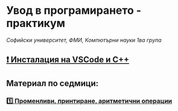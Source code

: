 # Увод в програмирането - практикум
*Софийски университет, ФМИ,*
*Компютърни науки 1ва група*

## [:exclamation: Инсталация на VSCode и C++](https://github.com/tervelgstoyanov/fmi-kn-1-up-2024-2025/blob/main/Utils/InstallationGuide.md)

## Материал по седмици:
### [:one: Променливи, принтиране, аритметични операции](https://github.com/tervelgstoyanov/fmi-kn-1-up-2024-2025/tree/main/Seminars/Week%2001)



